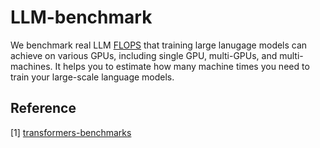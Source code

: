 # LLM-benchmark
We benchmark real LLM [FLOPS](https://en.wikipedia.org/wiki/FLOPS) that training large lanugage models can achieve on various GPUs, including single GPU, multi-GPUs, and multi-machines. It helps you to estimate how many machine times you need to train your large-scale language models.



## Reference 

[1] [transformers-benchmarks](https://github.com/mli/transformers-benchmarks)
